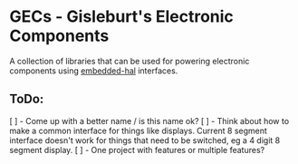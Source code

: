 GECs - Gisleburt's Electronic Components
========================================

A collection of libraries that can be used for powering electronic components using [embedded-hal] interfaces.

ToDo:
-----

[ ] - Come up with a better name / is this name ok?
[ ] - Think about how to make a common interface for things like displays. Current 8 segment interface doesn't
      work for things that need to be switched, eg a 4 digit 8 segment display.
[ ] - One project with features or multiple features?

[embedded-hal]: https://crates.io/crates/embedded-hal
